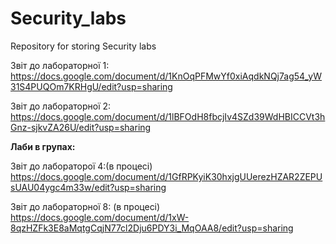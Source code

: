 # Security_labs
Repository for storing Security labs 

Звіт до лабораторної 1: https://docs.google.com/document/d/1KnOqPFMwYf0xiAqdkNQj7ag54_yW31S4PUQOm7KRHgU/edit?usp=sharing

Звіт до лабораторної 2: https://docs.google.com/document/d/1lBFOdH8fbcjIv4SZd39WdHBICCVt3hGnz-sjkvZA26U/edit?usp=sharing


**Лаби в групах:**

Звіт до лабораторої 4:(в процесі) https://docs.google.com/document/d/1GfRPKyiK30hxjgUUerezHZAR2ZEPUsUAU04ygc4m33w/edit?usp=sharing

Звіт до лабораторної 8: (в процесі) https://docs.google.com/document/d/1xW-8qzHZFk3E8aMqtgCqjN77cl2Dju6PDY3i_MqOAA8/edit?usp=sharing
